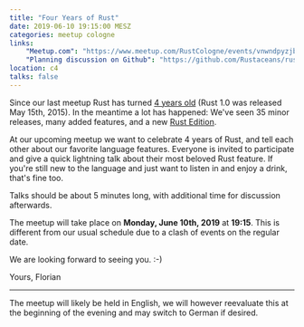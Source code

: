 ```yaml
---
title: "Four Years of Rust"
date: 2019-06-10 19:15:00 MESZ
categories: meetup cologne
links:
    "Meetup.com": "https://www.meetup.com/RustCologne/events/vnwndpyzjbhb/"
    "Planning discussion on Github": "https://github.com/Rustaceans/rust-cologne/issues/80"
location: c4
talks: false
---
```

Since our last meetup Rust has turned [4 years old][four] (Rust 1.0 was released May 15th, 2015).
In the meantime a lot has happened: We've seen 35 minor releases, many added features,
and a new [Rust Edition][edition].

At our upcoming meetup we want to celebrate 4 years of Rust, and tell each other about our favorite
language features. Everyone is invited to participate and give a quick lightning talk about their
most beloved Rust feature.
If you're still new to the language and just want to listen in and enjoy a drink, that's fine too.

Talks should be about 5 minutes long, with additional time for discussion afterwards.

The meetup will take place on **Monday, June 10th, 2019** at **19:15**.
This is different from our usual schedule due to a clash of events on the regular date.

We are looking forward to seeing you. :-)

Yours,
Florian

- - -

The meetup will likely be held in English, we will however reevaluate this at the beginning of the evening and may switch to German if desired.

[four]: https://blog.rust-lang.org/2019/05/15/4-Years-Of-Rust.html
[edition]: https://doc.rust-lang.org/edition-guide/

